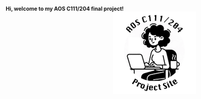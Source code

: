 **Hi, welcome to my AOS C111/204 final project!** <img align="right" width="220" height="220" src="/assets/IMG/template_logo.png">

